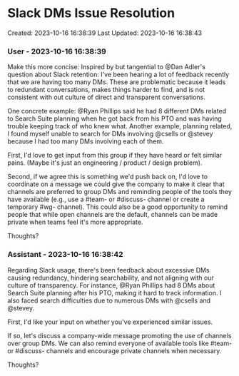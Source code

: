 # Slack DMs Issue Resolution

Created: 2023-10-16 16:38:39
Last Updated: 2023-10-16 16:38:43

### User - 2023-10-16 16:38:39

Make this more concise: Inspired by but tangential to @Dan Adler's question about Slack retention: I've been hearing a lot of feedback recently that we are having too many DMs. These are problematic because it leads to redundant conversations, makes things harder to find, and is not consistent with out culture of direct and transparent conversations. 

One concrete example: @Ryan Phillips said he had 8 different DMs related to Search Suite planning when he got back from his PTO and was having trouble keeping track of who knew what. Another example, planning related, I found myself unable to search for DMs involving @csells or @stevey because I had too many DMs involving each of them.

First, I'd love to get input from this group if they have heard or felt similar pains. (Maybe it's just an engineering / product / design problem).

Second, if we agree this is something we'd push back on, I'd love to coordinate on a message we could give the company to make it clear that channels are preferred to group DMs and reminding people of the tools they have available (e.g., use a #team- or #discuss- channel or create a temporary #wg- channel). This could also be a good opportunity to remind people that while open channels are the default, channels can be made private when teams feel it's more appropriate.

Thoughts? 

### Assistant - 2023-10-16 16:38:42

Regarding Slack usage, there's been feedback about excessive DMs causing redundancy, hindering searchability, and not aligning with our culture of transparency. For instance, @Ryan Phillips had 8 DMs about Search Suite planning after his PTO, making it hard to track information. I also faced search difficulties due to numerous DMs with @csells and @stevey.

First, I'd like your input on whether you've experienced similar issues.

If so, let's discuss a company-wide message promoting the use of channels over group DMs. We can also remind everyone of available tools like #team- or #discuss- channels and encourage private channels when necessary.

Thoughts?


